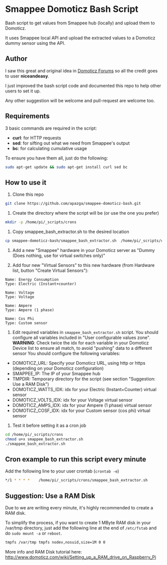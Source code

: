 # Smappee Domoticz Bash Script
Bash script to get values from Smappee hub (locally) and upload them to Domoticz.

It uses Smappee local API and upload the extracted values to a Domoticz dummy sensor using the API.

## Author
I saw this great and original idea in [Domoticz Forums](https://www.domoticz.com/forum/viewtopic.php?f=31&t=7312&hilit=smappee&start=20) so all the credit goes to user **niceandeasy**.

I just improved the bash script code and documented this repo to help other users to set it up.

Any other suggestion will be welcome and pull-request are welcome too.

## Requirements
3 basic commands are required in the script:
* **curl**: for HTTP requests
* **sed**: for sifting out what we need from Smappee's output
* **bc**: for calculating cumulative usage

To ensure you have them all, just do the following:
```bash
sudo apt-get update && sudo apt-get install curl sed bc
```

## How to use it
1. Clone this repo
  ```bash
  git clone https://github.com/apazga/smappee-domoticz-bash.git
  ```

1. Create the directory where the script will be (or use the one you prefer)
  ```bash
  mkdir -p /home/pi/_scripts/crons
  ```

1. Copy smappee_bash_extractor.sh to the desired location
  ```bash
  cp smappee-domoticz-bash/smappee_bash_extractor.sh  /home/pi/_scripts/crons
  ```

1. Add a new "Smappee" hardware in your Domoticz server as "Dummy (Does nothing, use for virtual switches only)"

1. Add four new "Virtual Sensors" to this new hardware (from Hardware list, button "Create Virtual Sensors"):
  ```
  Name: Energy Consumption
  Type: Electric (Instant+counter)

  Name: Voltage
  Type: Voltage

  Name: Ampere
  Type: Ampere (1 phase)

  Name: Cos Phi
  Type: Custom sensor
```

1. Edit required variables in `smappee_bash_extractor.sh` script. You should configure all variables included in "User configurable values zone".
  **WARNING**: Check twice the idx for each variable in your Domoticz Device list to ensure all match, to avoid "pushing" data to a different sensor
  You should configure the following variables:
  * DOMOTICZ_URL: Specify your Domoticz URL, using http or https (depending on your Domoticz configuration)
  * SMAPPEE_IP: The IP of your Smappee hub
  * TMPDIR: Temporary directory for the script (see section "Suggestion: Use a RAM Disk")
  * DOMOTICZ_WATTS_IDX: idx for your Electric (Instant+Counter) virtual sensor
  * DOMOTICZ_VOLTS_IDX: idx for your Voltage virtual sensor
  * DOMOTICZ_AMPS_IDX: idx for your Ampere (1 phase) virtual sensor
  * DOMOTICZ_COSF_IDX: idx for your Custom sensor (cos phi) virtual sensor

1. Test it before setting it as a cron job
  ```bash
  cd /home/pi/_scripts/crons
  chmod u+x smappee_bash_extractor.sh
  ./smappee_bash_extractor.sh
  ```

## Cron example to run this script every minute
Add the following line to your user crontab (`crontab -e`)
```bash
*/1 * * * *    /home/pi/_scripts/crons/smappee_bash_extractor.sh
```

## Suggestion: Use a RAM Disk
Due to we are writing every minute, it's highly recommended to create a RAM disk.

To simplify the process, if you want to create 1 MByte RAM disk in your /var/tmp directory, just add the following line at the end of `/etc/fstab` and do `sudo mount -a` or `reboot`.

```bash
tmpfs /var/tmp tmpfs nodev,nosuid,size=1M 0 0
```

More info and RAM Disk tutorial here: http://www.domoticz.com/wiki/Setting_up_a_RAM_drive_on_Raspberry_Pi
